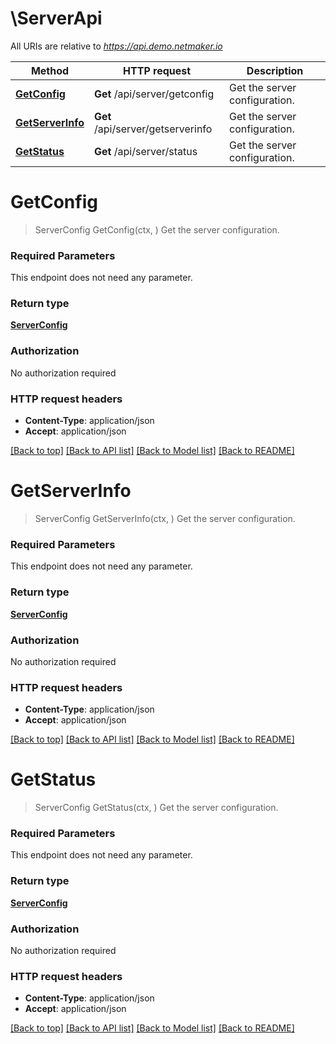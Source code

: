 # \ServerApi

All URIs are relative to *https://api.demo.netmaker.io*

Method | HTTP request | Description
------------- | ------------- | -------------
[**GetConfig**](ServerApi.md#GetConfig) | **Get** /api/server/getconfig | Get the server configuration.
[**GetServerInfo**](ServerApi.md#GetServerInfo) | **Get** /api/server/getserverinfo | Get the server configuration.
[**GetStatus**](ServerApi.md#GetStatus) | **Get** /api/server/status | Get the server configuration.


# **GetConfig**
> ServerConfig GetConfig(ctx, )
Get the server configuration.

### Required Parameters
This endpoint does not need any parameter.

### Return type

[**ServerConfig**](ServerConfig.md)

### Authorization

No authorization required

### HTTP request headers

 - **Content-Type**: application/json
 - **Accept**: application/json

[[Back to top]](#) [[Back to API list]](../README.md#documentation-for-api-endpoints) [[Back to Model list]](../README.md#documentation-for-models) [[Back to README]](../README.md)

# **GetServerInfo**
> ServerConfig GetServerInfo(ctx, )
Get the server configuration.

### Required Parameters
This endpoint does not need any parameter.

### Return type

[**ServerConfig**](ServerConfig.md)

### Authorization

No authorization required

### HTTP request headers

 - **Content-Type**: application/json
 - **Accept**: application/json

[[Back to top]](#) [[Back to API list]](../README.md#documentation-for-api-endpoints) [[Back to Model list]](../README.md#documentation-for-models) [[Back to README]](../README.md)

# **GetStatus**
> ServerConfig GetStatus(ctx, )
Get the server configuration.

### Required Parameters
This endpoint does not need any parameter.

### Return type

[**ServerConfig**](ServerConfig.md)

### Authorization

No authorization required

### HTTP request headers

 - **Content-Type**: application/json
 - **Accept**: application/json

[[Back to top]](#) [[Back to API list]](../README.md#documentation-for-api-endpoints) [[Back to Model list]](../README.md#documentation-for-models) [[Back to README]](../README.md)


